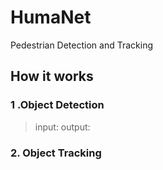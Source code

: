 # HumaNet
Pedestrian Detection and Tracking


## How it works
### 1 .Object Detection

>input:
>output:
### 2. Object Tracking
